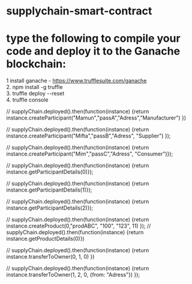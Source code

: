 # supplychain-smart-contract


# type the following to compile your code and deploy it to the Ganache blockchain:
1  install ganache - https://www.trufflesuite.com/ganache <br />
2. npm install -g truffle <br />
3. truffle deploy --reset <br />
4. truffle console <br />


// supplyChain.deployed().then(function(instance) {return instance.createParticipant("Mamun","passA","Adress","Manufacturer") })
  
// supplyChain.deployed().then(function(instance) {return instance.createParticipant("Mifta","passB","Adress", "Supplier") });  

// supplyChain.deployed().then(function(instance) {return instance.createParticipant("Mim","passC","Adress", "Consumer")});

// supplyChain.deployed().then(function(instance) {return instance.getParticipantDetails(0)});

// supplyChain.deployed().then(function(instance) {return instance.getParticipantDetails(1)});

// supplyChain.deployed().then(function(instance) {return instance.getParticipantDetails(2)});

// supplyChain.deployed().then(function(instance) {return instance.createProduct(0,"prodABC", "100", "123", 11) });
// supplyChain.deployed().then(function(instance)  {return instance.getProductDetails(0)})

 
// supplyChain.deployed().then(function(instance) {return instance.transferToOwner(0, 1, 0) })

// supplyChain.deployed().then(function(instance) {return instance.transferToOwner(1, 2, 0, {from: "Adress"}) });
 
